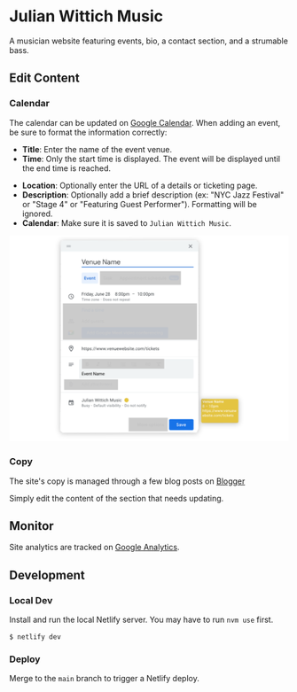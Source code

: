 
# Julian Wittich Music

A musician website featuring events, bio, a contact section, and a strumable bass.

## Edit Content

### Calendar

The calendar can be updated on [Google Calendar](https://calendar.google.com/calendar/u/0?cid=OGUzNTBmMTdhNzRhN2RiZDg0ZWI1OWFmNWI5YzJlODVlNjRkY2Q4ZTZjMmQ2ZWNmMWRkZGZmNjliMTk0YTZhZEBncm91cC5jYWxlbmRhci5nb29nbGUuY29t). When adding an event, be sure to format the information correctly:

- **Title**: Enter the name of the event venue.
- **Time**: Only the start time is displayed. The event will be displayed until the end time is reached.
<!-- - **Timezone**: TODO: -->
- **Location**: Optionally enter the URL of a details or ticketing page.
- **Description**: Optionally add a brief description (ex: "NYC Jazz Festival" or "Stage 4" or "Featuring Guest Performer"). Formatting will be ignored.
- **Calendar**: Make sure it is saved to `Julian Wittich Music`.

![Example Google Calendar Event](https://raw.githubusercontent.com/pjflanagan/julianwittichmusic/main/readme/ExampleEvent.png)

### Copy 

The site's copy is managed through a few blog posts on [Blogger](https://www.blogger.com/blog/posts/2761611771015880407?hl=en&tab=jj)

Simply edit the content of the section that needs updating. 

<!-- ### Images TODO: -->

## Monitor

Site analytics are tracked on [Google Analytics](https://analytics.google.com).

## Development

### Local Dev

Install and run the local Netlify server. You may have to run `nvm use` first.

```
$ netlify dev
```

### Deploy

Merge to the `main` branch to trigger a Netlify deploy.
